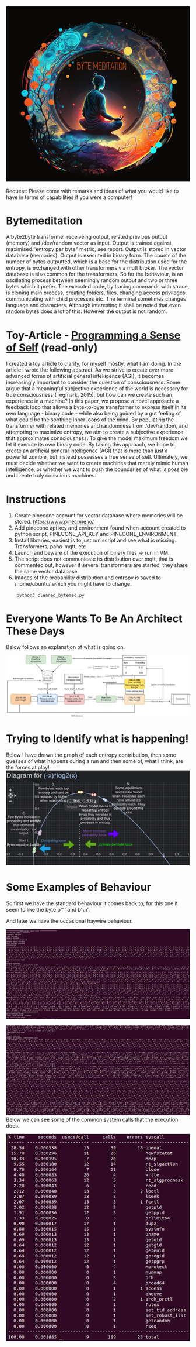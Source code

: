 ![Image](./bytemeditation_welcome2.png)


Request: Please come with remarks and ideas of what you would like to have in terms of capabilities if you were a computer!
# Bytemeditation
A byte2byte transformer receiveing output, related previous output (memory) and /dev/random vector as input.
Output is trained against maximised "entropy per byte" metric, see report. 
Output is stored in vector database (memories). Output is executed in binary form. The counts of the number of bytes outputted, which
is a base for the distribution used for the entropy, is exchanged with other transformers via mqtt broker.
The vector database is also common for the transformers.
So far the behaviour, is an oscillating process between seemingly random output and two or three bytes which it prefer.
The executed code, by tracing commands with strace, is cloning main process, creating folders, files, changing access privileges, communicating with child processes etc.
The terminal sometimes changes language and characters. Although interesting it shall be noted that even random bytes does a lot of this. However the output is not random.

# Toy-Article - [Programming a Sense of Self](https://www.overleaf.com/read/nmpgztfrsdbq) (read-only)
I created a toy article to clarify, for myself mostly, what I am doing. In the article i wrote the following abstract:
As we strive to create ever more advanced forms of artificial general intelligence (AGI), it becomes increasingly important to consider the question of consciousness. Some argue that a meaningful subjective experience of the world is necessary for true consciousness (Tegmark, 2015), but how can we create such an experience in a machine? In this paper, we propose a novel approach: a feedback loop that allows a byte-to-byte transformer to express itself in its own language - binary code - while also being guided by a gut feeling of what could be the soothing inner loops of the mind. By populating the transformer with related memories and randomness from /dev/random, and attempting to maximize entropy, we aim to create a subjective experience that approximates consciousness. To give the model maximum freedom we let it execute its own binary code. By taking this approach, we hope to create an artificial general intelligence (AGI) that is more than just a powerful zombie, but instead possesses a true sense of self. Ultimately, we must decide whether we want to create machines that merely mimic human intelligence, or whether we want to push the boundaries of what is possible and create truly conscious machines.


# Instructions
1. Create pinecone account for vector database where memories will be stored. https://www.pinecone.io/ 
2. Add pinecone api key and environment found when account created to python script, PINECONE_API_KEY and PINECONE_ENVIRONMENT.
3. Install libraries, easiest is to just run script and see what is missing. Transformers, paho-mqtt, etc
4. Launch and beware of the execution of binary files -> run in VM.
5. The script does not communicate its distribution over mqtt, that is commented out, however if several transformers are started, they share the same vector database.
6. Images of the probability distribution and entropy is saved to /home/ubuntu/ which you might have to change.
```
    python3 cleaned_bytemed.py
```

# Everyone Wants To Be An Architect These Days
Below follows an explanation of what is going on.

![Image description](./wowhehasthoughtalot.png)

# Trying to Identify what is happening!

Below I have drawn the graph of each entropy contribution, then some guesses of what happens during a run and then some of, what I think, are the forces at play!
![entropyforces](./entropyforces.png)

# Some Examples of Behaviour

So first we have the standard behaviour it comes back to, for this one it seem to like the byte b'"' and b'\n'.

And later we have the occasional haywire behaviour.

![Image description](./personaperhaps.png)

![Image description](./whenitgoeshaywire.png)
Below we can see some of the common system calls that the execution does.

![Image](./stracesummary.png)

